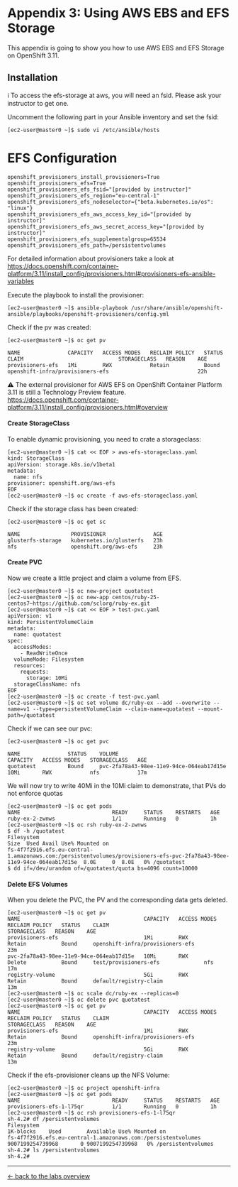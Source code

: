 # Appendix 3: Using AWS EBS and EFS Storage
This appendix is going to show you how to use AWS EBS and EFS Storage on OpenShift 3.11.

## Installation
:information_source: To access the efs-storage at aws, you will need an fsid. Please ask your instructor to get one.

Uncomment the following part in your Ansible inventory and set the fsid:
```
[ec2-user@master0 ~]$ sudo vi /etc/ansible/hosts
```

# EFS Configuration
```
openshift_provisioners_install_provisioners=True
openshift_provisioners_efs=True
openshift_provisioners_efs_fsid="[provided by instructor]"
openshift_provisioners_efs_region="eu-central-1"
openshift_provisioners_efs_nodeselector={"beta.kubernetes.io/os": "linux"}
openshift_provisioners_efs_aws_access_key_id="[provided by instructor]"
openshift_provisioners_efs_aws_secret_access_key="[provided by instructor]"
openshift_provisioners_efs_supplementalgroup=65534
openshift_provisioners_efs_path=/persistentvolumes
```

For detailed information about provisioners take a look at https://docs.openshift.com/container-platform/3.11/install_config/provisioners.html#provisioners-efs-ansible-variables

Execute the playbook to install the provisioner:
```
[ec2-user@master0 ~]$ ansible-playbook /usr/share/ansible/openshift-ansible/playbooks/openshift-provisioners/config.yml
```

Check if the pv was created:
```
[ec2-user@master0 ~]$ oc get pv

NAME               CAPACITY   ACCESS MODES   RECLAIM POLICY   STATUS    CLAIM                              STORAGECLASS   REASON    AGE
provisioners-efs   1Mi        RWX            Retain           Bound     openshift-infra/provisioners-efs                            22h
```


:warning: The external provisioner for AWS EFS on OpenShift Container Platform 3.11 is still a Technology Preview feature.
https://docs.openshift.com/container-platform/3.11/install_config/provisioners.html#overview

#### Create StorageClass

To enable dynamic provisioning, you need to crate a storageclass:
```
[ec2-user@master0 ~]$ cat << EOF > aws-efs-storageclass.yaml
kind: StorageClass
apiVersion: storage.k8s.io/v1beta1
metadata:
  name: nfs
provisioner: openshift.org/aws-efs 
EOF
[ec2-user@master0 ~]$ oc create -f aws-efs-storageclass.yaml
```

Check if the storage class has been created:
```
[ec2-user@master0 ~]$ oc get sc

NAME                PROVISIONER               AGE
glusterfs-storage   kubernetes.io/glusterfs   23h
nfs                 openshift.org/aws-efs     23h
```

#### Create PVC

Now we create a little project and claim a volume from EFS.

```
[ec2-user@master0 ~]$ oc new-project quotatest
[ec2-user@master0 ~]$ oc new-app centos/ruby-25-centos7~https://github.com/sclorg/ruby-ex.git
[ec2-user@master0 ~]$ cat << EOF > test-pvc.yaml
apiVersion: v1
kind: PersistentVolumeClaim
metadata:
  name: quotatest
spec:
  accessModes:
    - ReadWriteOnce
  volumeMode: Filesystem
  resources:
    requests:
      storage: 10Mi
  storageClassName: nfs
EOF
[ec2-user@master0 ~]$ oc create -f test-pvc.yaml
[ec2-user@master0 ~]$ oc set volume dc/ruby-ex --add --overwrite --name=v1 --type=persistentVolumeClaim --claim-name=quotatest --mount-path=/quotatest
```

Check if we can see our pvc:
```
[ec2-user@master0 ~]$ oc get pvc

NAME               STATUS    VOLUME                                     CAPACITY   ACCESS MODES   STORAGECLASS   AGE
quotatest          Bound     pvc-2fa78a43-98ee-11e9-94ce-064eab17d15e   10Mi       RWX            nfs            17m
```

We will now try to write 40Mi in the 10Mi claim to demonstrate, that PVs do not enforce quotas
```
[ec2-user@master0 ~]$ oc get pods
NAME                             READY     STATUS    RESTARTS   AGE
ruby-ex-2-zwnws                  1/1       Running   0          1h
[ec2-user@master0 ~]$ oc rsh ruby-ex-2-zwnws
$ df -h /quotatest
Filesystem                                                                                                               Size  Used Avail Use% Mounted on
fs-4f7f2916.efs.eu-central-1.amazonaws.com:/persistentvolumes/provisioners-efs-pvc-2fa78a43-98ee-11e9-94ce-064eab17d15e  8.0E     0  8.0E   0% /quotatest
$ dd if=/dev/urandom of=/quotatest/quota bs=4096 count=10000
```

#### Delete EFS Volumes
When you delete the PVC, the PV and the corresponding data gets deleted.

```
[ec2-user@master0 ~]$ oc get pv
NAME                                       CAPACITY   ACCESS MODES   RECLAIM POLICY   STATUS    CLAIM                              STORAGECLASS   REASON    AGE
provisioners-efs                           1Mi        RWX            Retain           Bound     openshift-infra/provisioners-efs                            23m
pvc-2fa78a43-98ee-11e9-94ce-064eab17d15e   10Mi       RWX            Delete           Bound     test/provisioners-efs              nfs                      17m
registry-volume                            5Gi        RWX            Retain           Bound     default/registry-claim                                      13m
[ec2-user@master0 ~]$ oc scale dc/ruby-ex --replicas=0
[ec2-user@master0 ~]$ oc delete pvc quotatest
[ec2-user@master0 ~]$ oc get pv
NAME                                       CAPACITY   ACCESS MODES   RECLAIM POLICY   STATUS    CLAIM                              STORAGECLASS   REASON    AGE
provisioners-efs                           1Mi        RWX            Retain           Bound     openshift-infra/provisioners-efs                            23m
registry-volume                            5Gi        RWX            Retain           Bound     default/registry-claim                                      13m
```

Check if the efs-provisioner cleans up the NFS Volume:
```
[ec2-user@master0 ~]$ oc project openshift-infra
[ec2-user@master0 ~]$ oc get pods
NAME                             READY     STATUS    RESTARTS   AGE
provisioners-efs-1-l75qr         1/1       Running   0          1h
[ec2-user@master0 ~]$ oc rsh provisioners-efs-1-l75qr
sh-4.2# df /persistentvolumes
Filesystem                                                           1K-blocks    Used        Available Use% Mounted on
fs-4f7f2916.efs.eu-central-1.amazonaws.com:/persistentvolumes 9007199254739968       0 9007199254739968   0% /persistentvolumes
sh-4.2# ls /persistentvolumes
sh-4.2# 
```

---

[← back to the labs overview](../README.md)

